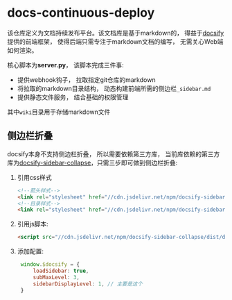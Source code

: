 # docs-continuous-deploy

该仓库定义为文档持续发布平台。该文档库是基于markdown的， 得益于[docsify](https://github.com/docsifyjs/docsify)提供的前端框架， 使得后端只需专注于markdown文档的编写， 无需关心Web端如何渲染。

核心脚本为**server.py**， 该脚本完成三件事:
- 提供webhook钩子， 拉取指定git仓库的markdown
- 将拉取的markdown目录结构， 动态构建前端所需的侧边栏`_sidebar.md`
- 提供静态文件服务， 结合基础的权限管理

其中`wiki`目录用于存储markdown文件


## 侧边栏折叠

docsify本身不支持侧边栏折叠， 所以需要依赖第三方库， 当前库依赖的第三方库为[docsify-sidebar-collapse](https://github.com/iPeng6/docsify-sidebar-collapse)，只需三步即可做到侧边栏折叠:
1. 引用css样式
    ```html
    <!--箭头样式-->
    <link rel="stylesheet" href="//cdn.jsdelivr.net/npm/docsify-sidebar-collapse/dist/sidebar.min.css" />
    <!--目录样式-->
    <link rel="stylesheet" href="//cdn.jsdelivr.net/npm/docsify-sidebar-collapse/dist/sidebar-folder.min.css" />
    ```
2. 引用js脚本:
   ```html
   <script src="//cdn.jsdelivr.net/npm/docsify-sidebar-collapse/dist/docsify-sidebar-collapse.min.js"></script>
   ```
3. 添加配置:
   ```js
    window.$docsify = {
        loadSidebar: true,
        subMaxLevel: 3,
        sidebarDisplayLevel: 1, // 主要是这个
    }
   ```